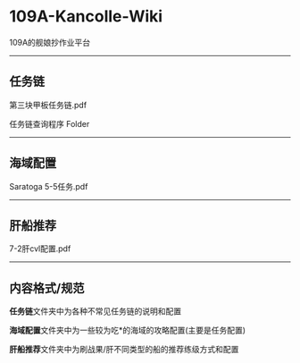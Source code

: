 # 109A-Kancolle-Wiki
109A的舰娘抄作业平台

---

## 任务链

第三块甲板任务链.pdf

任务链查询程序 Folder

---

## 海域配置

Saratoga 5-5任务.pdf

---

## 肝船推荐

7-2肝cvl配置.pdf

---

## 内容格式/规范

**任务链**文件夹中为各种不常见任务链的说明和配置

**海域配置**文件夹中为一些较为吃*的海域的攻略配置(主要是任务配置)

**肝船推荐**文件夹中为刷战果/肝不同类型的船的推荐练级方式和配置
